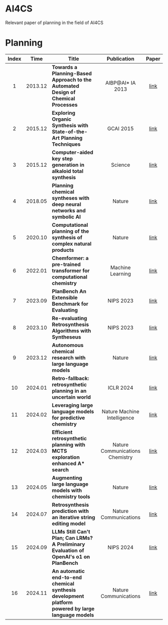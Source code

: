 # AI4CS
Relevant paper of planning in the field of AI4CS

# Planning
|Index | Time | Title                                                        |  Publication  |                            Paper                             |
| :--: | :--: | ------------------------------------------------------------ | :-----------: | :----------------------------------------------------------: |
| 1 | 2013.12 | **Towards a Planning-Based Approach to the Automated Design of Chemical Processes** | AIBP@AI* IA 2013 | [link](https://ceur-ws.org/Vol-1101/paper3.pdf)  |
| 2 | 2015.12 | **Exploring Organic Synthesis with State-of-the-Art Planning Techniques** | GCAI 2015 | [link](https://www.cs.ryerson.ca/~mes/publications/MatloobSoutchanskiExploringOrganicSynthesisWithState-of-the-ArtPlanning_SPARK2016.pdf)  |
| 3 | 2015.12 | **Computer-aided key step generation in alkaloid total synthesis** | Science | [link](https://www.science.org/doi/10.1126/science.ade8459)  |
| 4 | 2018.05 | **Planning chemical syntheses with deep neural networks and symbolic AI** | Nature | [link](https://www.nature.com/articles/nature25978)  |
| 5 | 2020.10 | **Computational planning of the synthesis of complex natural products** | Nature | [link](https://www.nature.com/articles/s41586-020-2855-y)  |
| 6 | 2022.01 | **Chemformer: a pre-trained transformer for computational chemistry** | Machine Learning | [link](https://iopscience.iop.org/article/10.1088/2632-2153/ac3ffb)  |
| 7 | 2023.09 | **PlanBench An Extensible Benchmark for Evaluating** | NIPS 2023 | [link](https://openreview.net/pdf?id=YXogl4uQUO)  |
| 8 | 2023.10 | **Re-evaluating Retrosynthesis Algorithms with Syntheseus** | NIPS 2023 | [link](https://openreview.net/forum?id=W5U18rgtpg)  |
| 9 | 2023.12 | **Autonomous chemical research with large language models** | Nature | [link](https://www.nature.com/articles/s41586-023-06792-0)  |
| 10 | 2024.01 | **Retro-fallback: retrosynthetic planning in an uncertain world** | ICLR 2024 | [link](https://openreview.net/forum?id=dl0u4ODCuW)  |
| 11 | 2024.02 | **Leveraging large language models for predictive chemistry** | Nature Machine Intelligence | [link](https://www.nature.com/articles/s42256-023-00788-1?fromPaywallRec=false)  |
| 12 | 2024.03 | **Efficient retrosynthetic planning with MCTS exploration enhanced A\* search** | Nature Communications Chemistry | [link](https://www.nature.com/articles/s42004-024-01133-2)  |
| 13 | 2024.05 | **Augmenting large language models with chemistry tools** | Nature | [link](https://www.nature.com/articles/s42256-024-00832-8)  |
| 14 | 2024.07 | **Retrosynthesis prediction with an iterative string editing model** | Nature Communications | [link](https://www.nature.com/articles/s41467-024-50617-1)  |
| 15 | 2024.09 | **LLMs Still Can't Plan; Can LRMs? A Preliminary Evaluation of OpenAI's o1 on PlanBench** | NIPS 2024 | [link](https://openreview.net/forum?id=Gcr1Lx4Koz)  |
| 16 | 2024.11 | **An automatic end-to-end chemical synthesis development platform powered by large language models** | Nature Communications | [link](https://www.nature.com/articles/s41467-024-54457-x)  |
